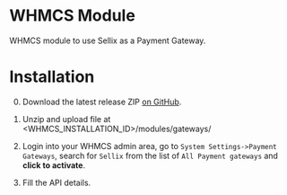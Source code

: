 # WHMCS Module

WHMCS module to use Sellix as a Payment Gateway.

# Installation

0. Download the latest release ZIP [on GitHub](https://github.com/Sellix/whmcs/releases).

1. Unzip and upload file at <WHMCS_INSTALLATION_ID>/modules/gateways/

2. Login into your WHMCS admin area, go to `System Settings->Payment Gateways`, search for `Sellix` from the list of `All Payment gateways` and **click to activate**.

3. Fill the API details.